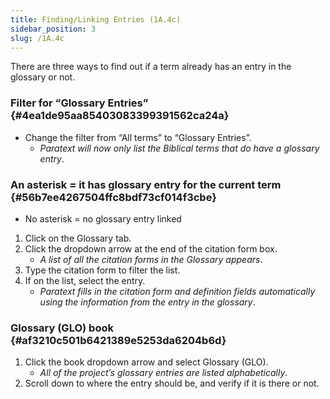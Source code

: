 ```yaml
---
title: Finding/Linking Entries (1A.4c)
sidebar_position: 3
slug: /1A.4c
---
```




There are three ways to find out if a term already has an entry in the glossary or not.


[](https://manual.paratext.org/Video-summaries/Stage-1/Additional/1A.4c#filter-for-glossary-entries)


### Filter for “Glossary Entries” {#4ea1de95aa85403083399391562ca24a}

- Change the filter from “All terms” to “Glossary Entries”.
	- _Paratext will now only list the Biblical terms that do have a glossary entry_.

### An asterisk = it has glossary entry for the current term {#56b7ee4267504ffc8bdf73cf014f3cbe}

- No asterisk = no glossary entry linked
1. Click on the Glossary tab.
1. Click the dropdown arrow at the end of the citation form box.
	- _A list of all the citation forms in the Glossary appears_.
1. Type the citation form to filter the list.
1. If on the list, select the entry.
	- _Paratext fills in the citation form and definition fields automatically using the information from the entry in the glossary_.

### Glossary (GLO) book {#af3210c501b6421389e5253da6204b6d}

1. Click the book dropdown arrow and select Glossary (GLO).
	- _All of the project’s glossary entries are listed alphabetically_.
1. Scroll down to where the entry should be, and verify if it is there or not.
